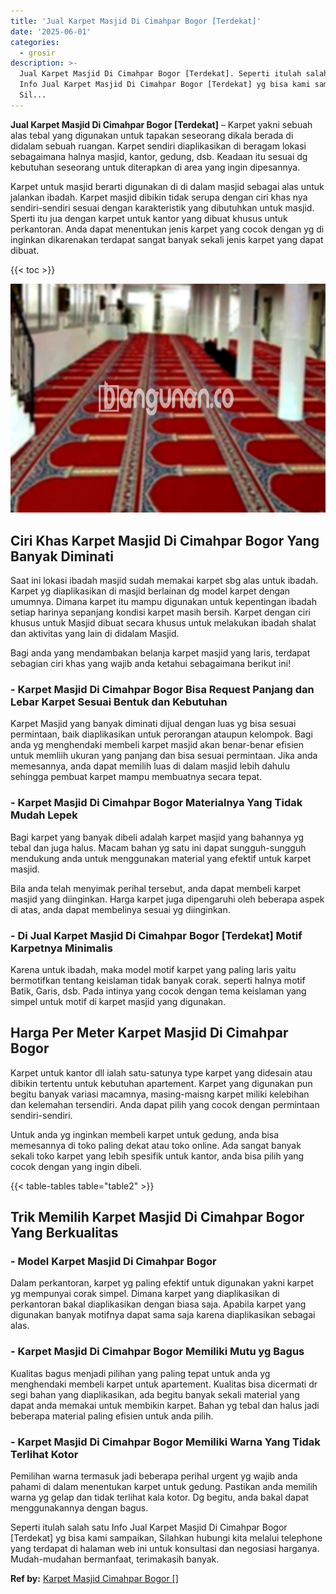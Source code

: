 ```yaml
---
title: 'Jual Karpet Masjid Di Cimahpar Bogor [Terdekat]'
date: '2025-06-01'
categories:
  - grosir
description: >-
  Jual Karpet Masjid Di Cimahpar Bogor [Terdekat]. Seperti itulah salah satu
  Info Jual Karpet Masjid Di Cimahpar Bogor [Terdekat] yg bisa kami sampaikan,
  Sil...
---
```


**Jual Karpet Masjid Di Cimahpar Bogor \[Terdekat\]** – Karpet yakni sebuah alas tebal yang digunakan untuk tapakan seseorang dikala berada di didalam sebuah ruangan. Karpet sendiri diaplikasikan di beragam lokasi sebagaimana halnya masjid, kantor, gedung, dsb. Keadaan itu sesuai dg kebutuhan seseorang untuk diterapkan di area yang ingin dipesannya.

Karpet untuk masjid berarti digunakan di di dalam masjid sebagai alas untuk jalankan ibadah. Karpet masjid dibikin tidak serupa dengan ciri khas nya sendiri-sendiri sesuai dengan karakteristik yang dibutuhkan untuk masjid. Sperti itu jua dengan karpet untuk kantor yang dibuat khusus untuk perkantoran. Anda dapat menentukan jenis karpet yang cocok dengan yg di inginkan dikarenakan terdapat sangat banyak sekali jenis karpet yang dapat dibuat.

{{< toc >}}

![Jual Karpet Masjid Di Cimahpar Bogor [Terdekat]](/images/grosir-karpet-murah-68.png)

## Ciri Khas Karpet Masjid Di Cimahpar Bogor Yang Banyak Diminati

Saat ini lokasi ibadah masjid sudah memakai karpet sbg alas untuk ibadah. Karpet yg diaplikasikan di masjid berlainan dg model karpet dengan umumnya. Dimana karpet itu mampu digunakan untuk kepentingan ibadah setiap harinya sepanjang kondisi karpet masih bersih. Karpet dengan ciri khusus untuk Masjid dibuat secara khusus untuk melakukan ibadah shalat dan aktivitas yang lain di didalam Masjid.

Bagi anda yang mendambakan belanja karpet masjid yang laris, terdapat sebagian ciri khas yang wajib anda ketahui sebagaimana berikut ini!

### \- Karpet Masjid Di Cimahpar Bogor Bisa Request Panjang dan Lebar Karpet Sesuai Bentuk dan Kebutuhan

Karpet Masjid yang banyak diminati dijual dengan luas yg bisa sesuai permintaan, baik diaplikasikan untuk perorangan ataupun kelompok. Bagi anda yg menghendaki membeli karpet masjid akan benar-benar efisien untuk memliih ukuran yang panjang dan bisa sesuai permintaan. Jika anda memesannya, anda dapat memilih luas di dalam masjid lebih dahulu sehingga pembuat karpet mampu membuatnya secara tepat.

### \- Karpet Masjid Di Cimahpar Bogor Materialnya Yang Tidak Mudah Lepek

Bagi karpet yang banyak dibeli adalah karpet masjid yang bahannya yg tebal dan juga halus. Macam bahan yg satu ini dapat sungguh-sungguh mendukung anda untuk menggunakan material yang efektif untuk karpet masjid.

Bila anda telah menyimak perihal tersebut, anda dapat membeli karpet masjid yang diinginkan. Harga karpet juga dipengaruhi oleh beberapa aspek di atas, anda dapat membelinya sesuai yg diinginkan.

### \- Di Jual Karpet Masjid Di Cimahpar Bogor \[Terdekat\] Motif Karpetnya Minimalis

Karena untuk ibadah, maka model motif karpet yang paling laris yaitu bermotifkan tentang keislaman tidak banyak corak. seperti halnya motif Batik, Garis, dsb. Pada intinya yang cocok dengan tema keislaman yang simpel untuk motif di karpet masjid yang digunakan.

## Harga Per Meter Karpet Masjid Di Cimahpar Bogor

Karpet untuk kantor dll ialah satu-satunya type karpet yang didesain atau dibikin tertentu untuk kebutuhan apartement. Karpet yang digunakan pun begitu banyak variasi macamnya, masing-maisng karpet miliki kelebihan dan kelemahan tersendiri. Anda dapat pilih yang cocok dengan permintaan sendiri-sendiri.

Untuk anda yg inginkan membeli karpet untuk gedung, anda bisa memesannya di toko paling dekat atau toko online. Ada sangat banyak sekali toko karpet yang lebih spesifik untuk kantor, anda bisa pilih yang cocok dengan yang ingin dibeli.

{{< table-tables table="table2" >}}

## Trik Memilih Karpet Masjid Di Cimahpar Bogor Yang Berkualitas

### \- Model Karpet Masjid Di Cimahpar Bogor

Dalam perkantoran, karpet yg paling efektif untuk digunakan yakni karpet yg mempunyai corak simpel. Dimana karpet yang diaplikasikan di perkantoran bakal diaplikasikan dengan biasa saja. Apabila karpet yang digunakan banyak motifnya dapat sama saja karena diaplikasikan sebagai alas.

### \- Karpet Masjid Di Cimahpar Bogor Memiliki Mutu yg Bagus

Kualitas bagus menjadi pilihan yang paling tepat untuk anda yg menghendaki membeli karpet untuk apartement. Kualitas bisa dicermati dr segi bahan yang diaplikasikan, ada begitu banyak sekali material yang dapat anda memakai untuk membikin karpet. Bahan yg tebal dan halus jadi beberapa material paling efisien untuk anda pilih.

### \- Karpet Masjid Di Cimahpar Bogor Memiliki Warna Yang Tidak Terlihat Kotor

Pemilihan warna termasuk jadi beberapa perihal urgent yg wajib anda pahami di dalam menentukan karpet untuk gedung. Pastikan anda memilih warna yg gelap dan tidak terlihat kala kotor. Dg begitu, anda bakal dapat menggunakannya dengan bagus.

Seperti itulah salah satu Info Jual Karpet Masjid Di Cimahpar Bogor \[Terdekat\] yg bisa kami sampaikan, Silahkan hubungi kita melalui telephone yang terdapat di halaman web ini untuk konsultasi dan negosiasi harganya. Mudah-mudahan bermanfaat, terimakasih banyak.

**Ref by:**  [Karpet Masjid Cimahpar Bogor []](https://id.wikipedia.org/wiki/Karpet)
